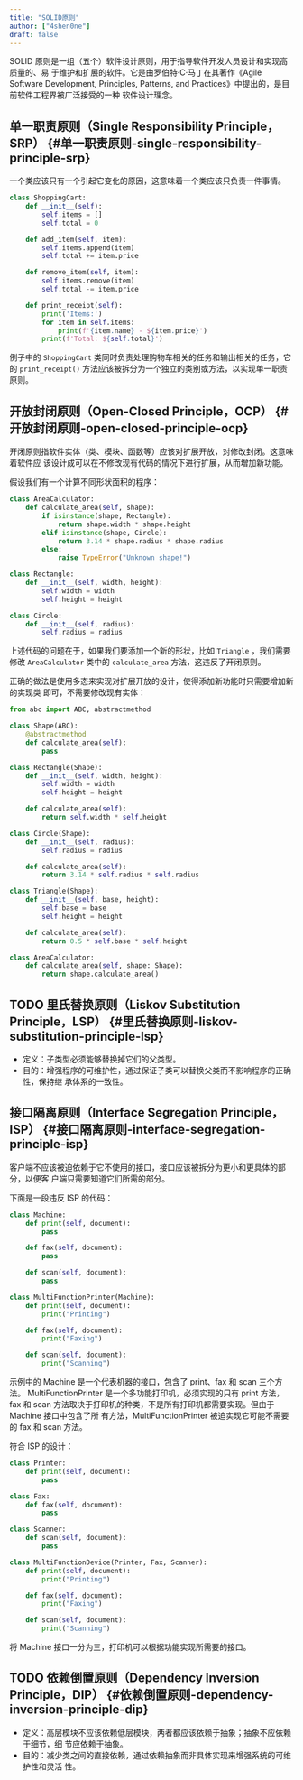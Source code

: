 ```yaml
---
title: "SOLID原则"
author: ["4shen0ne"]
draft: false
---
```


SOLID 原则是一组（五个）软件设计原则，用于指导软件开发人员设计和实现高质量的、易
于维护和扩展的软件。它是由罗伯特·C·马丁在其著作《Agile Software Development,
Principles, Patterns, and Practices》中提出的，是目前软件工程界被广泛接受的一种
软件设计理念。


## 单一职责原则（Single Responsibility Principle，SRP） {#单一职责原则-single-responsibility-principle-srp}

一个类应该只有一个引起它变化的原因，这意味着一个类应该只负责一件事情。

```python
class ShoppingCart:
    def __init__(self):
        self.items = []
        self.total = 0

    def add_item(self, item):
        self.items.append(item)
        self.total += item.price

    def remove_item(self, item):
        self.items.remove(item)
        self.total -= item.price

    def print_receipt(self):
        print('Items:')
        for item in self.items:
            print(f'{item.name} - ${item.price}')
        print(f'Total: ${self.total}')
```

例子中的 `ShoppingCart` 类同时负责处理购物车相关的任务和输出相关的任务，它的
`print_receipt()` 方法应该被拆分为一个独立的类别或方法，以实现单一职责原则。


## 开放封闭原则（Open-Closed Principle，OCP） {#开放封闭原则-open-closed-principle-ocp}

开闭原则指软件实体（类、模块、函数等）应该对扩展开放，对修改封闭。这意味着软件应
该设计成可以在不修改现有代码的情况下进行扩展，从而增加新功能。

假设我们有一个计算不同形状面积的程序：

```python
class AreaCalculator:
    def calculate_area(self, shape):
        if isinstance(shape, Rectangle):
            return shape.width * shape.height
        elif isinstance(shape, Circle):
            return 3.14 * shape.radius * shape.radius
        else:
            raise TypeError("Unknown shape!")

class Rectangle:
    def __init__(self, width, height):
        self.width = width
        self.height = height

class Circle:
    def __init__(self, radius):
        self.radius = radius
```

上述代码的问题在于，如果我们要添加一个新的形状，比如 `Triangle` ，我们需要修改
`AreaCalculator` 类中的 `calculate_area` 方法，这违反了开闭原则。

正确的做法是使用多态来实现对扩展开放的设计，使得添加新功能时只需要增加新的实现类
即可，不需要修改现有实体：

```python
from abc import ABC, abstractmethod

class Shape(ABC):
    @abstractmethod
    def calculate_area(self):
        pass

class Rectangle(Shape):
    def __init__(self, width, height):
        self.width = width
        self.height = height

    def calculate_area(self):
        return self.width * self.height

class Circle(Shape):
    def __init__(self, radius):
        self.radius = radius

    def calculate_area(self):
        return 3.14 * self.radius * self.radius

class Triangle(Shape):
    def __init__(self, base, height):
        self.base = base
        self.height = height

    def calculate_area(self):
        return 0.5 * self.base * self.height

class AreaCalculator:
    def calculate_area(self, shape: Shape):
        return shape.calculate_area()
```


## <span class="org-todo todo TODO">TODO</span> 里氏替换原则（Liskov Substitution Principle，LSP） {#里氏替换原则-liskov-substitution-principle-lsp}

-   定义：子类型必须能够替换掉它们的父类型。
-   目的：增强程序的可维护性，通过保证子类可以替换父类而不影响程序的正确性，保持继
    承体系的一致性。


## 接口隔离原则（Interface Segregation Principle，ISP） {#接口隔离原则-interface-segregation-principle-isp}

客户端不应该被迫依赖于它不使用的接口，接口应该被拆分为更小和更具体的部分，以便客
户端只需要知道它们所需的部分。

下面是一段违反 ISP 的代码：

```python
class Machine:
    def print(self, document):
        pass

    def fax(self, document):
        pass

    def scan(self, document):
        pass

class MultiFunctionPrinter(Machine):
    def print(self, document):
        print("Printing")

    def fax(self, document):
        print("Faxing")

    def scan(self, document):
        print("Scanning")
```

示例中的 Machine 是一个代表机器的接口，包含了 print、fax 和 scan 三个方法。
MultiFunctionPrinter 是一个多功能打印机，必须实现的只有 print 方法，fax 和 scan
方法取决于打印机的种类，不是所有打印机都需要实现。但由于 Machine 接口中包含了所
有方法，MultiFunctionPrinter 被迫实现它可能不需要的 fax 和 scan 方法。

符合 ISP 的设计：

```python
class Printer:
    def print(self, document):
        pass

class Fax:
    def fax(self, document):
        pass

class Scanner:
    def scan(self, document):
        pass

class MultiFunctionDevice(Printer, Fax, Scanner):
    def print(self, document):
        print("Printing")

    def fax(self, document):
        print("Faxing")

    def scan(self, document):
        print("Scanning")
```

将 Machine 接口一分为三，打印机可以根据功能实现所需要的接口。


## <span class="org-todo todo TODO">TODO</span> 依赖倒置原则（Dependency Inversion Principle，DIP） {#依赖倒置原则-dependency-inversion-principle-dip}

-   定义：高层模块不应该依赖低层模块，两者都应该依赖于抽象；抽象不应依赖于细节，细
    节应依赖于抽象。
-   目的：减少类之间的直接依赖，通过依赖抽象而非具体实现来增强系统的可维护性和灵活
    性。
